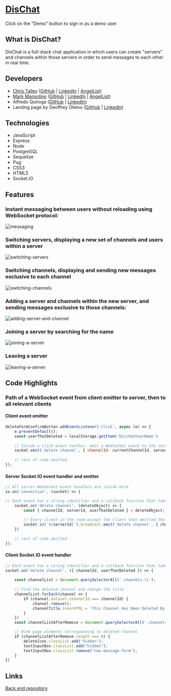 # [DisChat](https://dischat-application.herokuapp.com/)
Click on the "Demo" button to sign in as a demo user

## What is DisChat?
DisChat is a full-stack chat application in which users can create "servers" and channels within those servers in order to send messages to each other in real time.

## Developers

- [Chris Talley](https://christalley.dev/) ([GitHub](https://github.com/christophertalley) | [LinkedIn](https://www.linkedin.com/in/chris-talley-91814a19b) | [AngelList](https://angel.co/u/chris-talley-3))
- [Mark Mansolino](https://markjm610.github.io/) ([GitHub](https://github.com/markjm610) | [LinkedIn](https://www.linkedin.com/in/markmansolino/) | [AngelList](https://angel.co/u/mark-mansolino))
- Alfredo Quiroga ([GitHub](https://github.com/SauceKnight) | [LinkedIn](https://www.linkedin.com/in/alfredoquiroga96/))
- Landing page by Geoffrey Otieno ([GitHub](https://github.com/gootieno) | [LinkedIn](https://www.linkedin.com/in/geoffrey-otieno-57015966/))

## Technologies

- JavaScript
- Express
- Node
- PostgreSQL
- Sequelize
- Pug
- CSS3
- HTML5
- Socket.IO

## Features

### Instant messaging between users without reloading using WebSocket protocol:
![messaging](https://media.giphy.com/media/kgZuvRCqi3RXNDIRUT/giphy.gif)

### Switching servers, displaying a new set of channels and users within a server
![switching-servers](https://media.giphy.com/media/H1MvNYYlwYUSt9x45X/giphy.gif)

### Switching channels, displaying and sending new messages exclusive to each channel
![switching-channels](https://media.giphy.com/media/fr5OZd3nrUwxuQ42T6/giphy.gif)

### Adding a server and channels within the new server, and sending messages exclusive to those channels:
![adding-server-and-channel](https://media.giphy.com/media/Rki1pVcjVa4kGi1wtL/giphy.gif)

### Joining a server by searching for the name
![joining-a-server](https://media.giphy.com/media/KDo1imHaNCZIAmUWo7/giphy.gif)

### Leaving a server
![leaving-a-server](https://media.giphy.com/media/jQaqFyTEXI7GRlgfpo/giphy.gif)

## Code Highlights


### Path of a WebSocket event from client emitter to server, then to all relevant clients

#### Client event emitter
```javascript
deleteFormConfirmButton.addEventListener('click', async (e) => {
    e.preventDefault();
    const userThatDeleted = localStorage.getItem('DischatUserName')
    
    // Inside a click event handler, emit a WebSocket event to the server. The arguments are a string identifier and an object with necessary information
    socket.emit('delete channel', { channelId: currentChannelId, serverId, userThatDeleted });
    
    // rest of code omitted
});
```

#### Server Socket.IO event handler and emitter
```javascript
// All server WebSocket event handlers are inside here
io.on('connection', (socket) => {

// Each event has a string identifier and a callback function that takes in an argument sent from the client
    socket.on('delete channel', (deleteObject) => {
        const { channelId, serverId, userThatDeleted } = deleteObject;
        
        // Every client in the room except the client that emitted the original event gets the 'delete channel' event from the server and the necessary      information
        socket.in(`${serverId}`).broadcast.emit('delete channel', { channelId, userThatDeleted });
    })
    
    // rest of code omitted
});
```

#### Client Socket.IO event handler

```javascript
// Each event has a string identifier and a callback function that takes in an argument sent from the server
socket.on('delete channel', ({ channelId, userThatDeleted }) => {
    
    const channelList = document.querySelectorAll('.channels-li');
    
    // Find the deleted channel and change the title
    channelList.forEach(channel => {
        if (channel.dataset.channelId === channelId) {
            channel.remove();
            channelTitle.innerHTML = `This Channel Has Been Deleted By ${userThatDeleted}`
        }
    })
    const channelListAfterRemove = document.querySelectorAll('.channels-li');

    // Hide page elements corresponding to deleted channel
    if (channelListAfterRemove.length === 0) {
        deleteIcon.classList.add('hidden');
        textInputBox.classList.add("hidden");
        textInputBox.classList.remove("new-message-form");
    }
})
```

## Links

[Back end repository](https://github.com/SauceKnight/DisChat)


